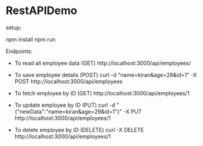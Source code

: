 # RestAPIDemo

setup:

npm install
npm run

Endpoints:

* To read all employee data (GET)
http://localhost:3000/api/employees/

* To save employee details (POST)
curl -d "name=kiran&age=28&id=1" -X POST http://localhost:3000/api/employees

* To fetch employee by ID (GET)
http://localhost:3000/api/employees/1

* To update employee by ID (PUT)
curl -d "{"newData":"name=kiran&age=29&id=1"}" -X PUT http://localhost:3000/api/employees/1

* To delete employee by ID (DELETE)
curl -X DELETE http://localhost:3000/api/employees/1


